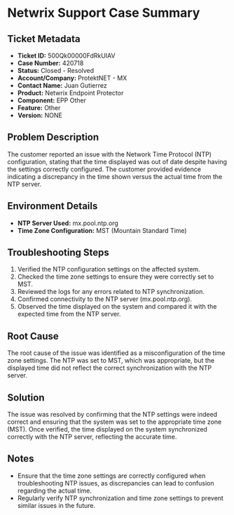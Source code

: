 # Netwrix Support Case Summary

## Ticket Metadata
- **Ticket ID:** 500Qk00000FdRkUIAV
- **Case Number:** 420718
- **Status:** Closed - Resolved
- **Account/Company:** ProtektNET - MX
- **Contact Name:** Juan Gutierrez
- **Product:** Netwrix Endpoint Protector
- **Component:** EPP Other
- **Feature:** Other
- **Version:** NONE

## Problem Description
The customer reported an issue with the Network Time Protocol (NTP) configuration, stating that the time displayed was out of date despite having the settings correctly configured. The customer provided evidence indicating a discrepancy in the time shown versus the actual time from the NTP server.

## Environment Details
- **NTP Server Used:** mx.pool.ntp.org
- **Time Zone Configuration:** MST (Mountain Standard Time)

## Troubleshooting Steps
1. Verified the NTP configuration settings on the affected system.
2. Checked the time zone settings to ensure they were correctly set to MST.
3. Reviewed the logs for any errors related to NTP synchronization.
4. Confirmed connectivity to the NTP server (mx.pool.ntp.org).
5. Observed the time displayed on the system and compared it with the expected time from the NTP server.

## Root Cause
The root cause of the issue was identified as a misconfiguration of the time zone settings. The NTP was set to MST, which was appropriate, but the displayed time did not reflect the correct synchronization with the NTP server.

## Solution
The issue was resolved by confirming that the NTP settings were indeed correct and ensuring that the system was set to the appropriate time zone (MST). Once verified, the time displayed on the system synchronized correctly with the NTP server, reflecting the accurate time.

## Notes
- Ensure that the time zone settings are correctly configured when troubleshooting NTP issues, as discrepancies can lead to confusion regarding the actual time.
- Regularly verify NTP synchronization and time zone settings to prevent similar issues in the future.